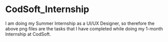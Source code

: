 # CodSoft_Internship

I am doing my Summer Internship as a UI/UX Designer, so therefore the above png files are the tasks that I have completed while doing my 1-month Internship at CodSoft.
